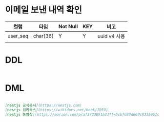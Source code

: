 # 이메일 보낸 내역 확인

| 컬럼     | 타입     | Not Null | KEY | 비고         |
| -------- | -------- | -------- | --- | ------------ |
| user_seq | char(36) | Y        | Y   | uuid v4 사용 |
|          |          |          |     |              |

# DDL

```sql

```

# DML

```sql

```

```markdown
[nestjs 공식문서](https://nestjs.com)
[nestjs 위키독스](https://wikidocs.net/book/7059)
[nestjs 동영상](https://morioh.com/p/af3733091b23?f=5cb7d89d660c8335951ca454&fbclid=IwAR2Vfq6ra1g5hDw283PbMK5qP0FGvq7v54e8hNuo8eONtHpnhgzFsLwr0sY)
```
